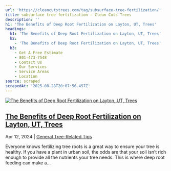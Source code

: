 ```yaml
---
url: 'https://cleancutstrees.com/tag/subsurface-tree-fertilization/'
title: subsurface tree fertilization – Clean Cuts Trees
description: ''
h1: 'The Benefits of Deep Root Fertilization on Layton, UT, Trees'
headings:
  h1: 'The Benefits of Deep Root Fertilization on Layton, UT, Trees'
  h2:
    - 'The Benefits of Deep Root Fertilization on Layton, UT, Trees'
  h3:
    - Get A Free Estimate
    - 801-473-7548
    - Contact Us
    - Our Services
    - Service Areas
    - Location
source: scraped
scrapedAt: '2025-08-28T20:07:56.457Z'
---
```

[![The Benefits of Deep Root Fertilization on Layton, UT, Trees](./assets/279a019ea5b3a8d85d653227f22f81d960c723c3.jpg)](https://cleancutstrees.com/2024/04/12/deep-root-fertilization/)

## [The Benefits of Deep Root Fertilization on Layton, UT, Trees](https://cleancutstrees.com/2024/04/12/deep-root-fertilization/)

Apr 12, 2024 | [General Tree-Related Tips](https://cleancutstrees.com/category/general-tree-related-tips/)

Everyone knows fertilizing tree roots is a great way to ensure your tree is healthy. If you have a plant in urban soil, the odds are that your soil isn’t rich enough to provide all the nutrients your tree needs. This is where deep root feeding can make a...
